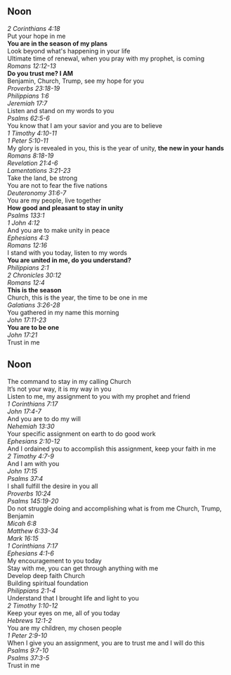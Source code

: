 ## Noon

_2 Corinthians 4:18_  
Put your hope in me  
**You are in the season of my plans**  
Look beyond what's happening in your life  
Ultimate time of renewal, when you pray with my prophet, is coming  
_Romans 12:12-13_  
**Do you trust me? I AM**  
Benjamin, Church, Trump, see my hope for you  
_Proverbs 23:18-19_  
_Philippians 1:6_  
_Jeremiah 17:7_  
Listen and stand on my words to you  
_Psalms 62:5-6_  
You know that I am your savior and you are to believe  
_1 Timothy 4:10-11_  
_1 Peter 5:10-11_  
My glory is revealed in you, this is the year of unity, **the new in your hands**  
_Romans 8:18-19_  
_Revelation 21:4-6_  
_Lamentations 3:21-23_  
Take the land, be strong  
You are not to fear the five nations  
_Deuteronomy 31:6-7_  
You are my people, live together  
**How good and pleasant to stay in unity**  
_Psalms 133:1_  
_1 John 4:12_  
And you are to make unity in peace  
_Ephesians 4:3_  
_Romans 12:16_  
I stand with you today, listen to my words  
**You are united in me, do you understand?**  
_Philippians 2:1_  
_2 Chronicles 30:12_  
_Romans 12:4_  
**This is the season**  
Church, this is the year, the time to be one in me  
_Galatians 3:26-28_  
You gathered in my name this morning  
_John 17:11-23_  
**You are to be one**  
_John 17:21_  
Trust in me  

## Noon

The command to stay in my calling Church  
It’s not your way,  it is my way in you  
Listen to me, my assignment to you with my prophet and friend  
_1 Corinthians 7:17_  
_John 17:4-7_  
And you are to do my will  
_Nehemiah 13:30_  
Your specific assignment on earth to do good work  
_Ephesians 2:10-12_  
And I ordained you to accomplish this assignment, keep your faith in me  
_2 Timothy 4:7-9_  
And I am with you  
_John 17:15_  
_Psalms 37:4_  
I shall fulfill the desire in you all  
_Proverbs 10:24_  
_Psalms 145:19-20_  
Do not struggle doing and accomplishing what is from me Church, Trump, Benjamin  
_Micah 6:8_  
_Matthew 6:33-34_  
_Mark 16:15_  
_1 Corinthians 7:17_  
_Ephesians 4:1-6_  
My encouragement to you today  
Stay with me, you can get through anything with me  
Develop deep faith Church  
Building spiritual foundation  
_Philippians 2:1-4_  
Understand that I brought life and light to you  
_2 Timothy 1:10-12_  
Keep your eyes on me, all of you today  
_Hebrews 12:1-2_  
You are my children, my chosen people  
_1 Peter 2:9-10_  
When I give you an assignment, you are to trust me and I will do this  
_Psalms 9:7-10_  
_Psalms 37:3-5_  
Trust in me  
